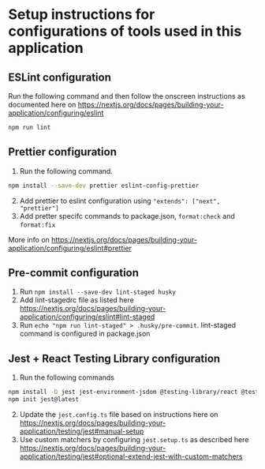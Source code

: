 # Setup instructions for configurations of tools used in this application

## ESLint configuration

Run the following command and then follow the onscreen instructions as documented
here on https://nextjs.org/docs/pages/building-your-application/configuring/eslint

```bash
npm run lint
```

## Prettier configuration

1. Run the following command.

```bash
npm install --save-dev prettier eslint-config-prettier
```

2. Add prettier to eslint configuration using `"extends": ["next", "prettier"]`
3. Add pretter specifc commands to package.json, `format:check` and `format:fix`

More info on https://nextjs.org/docs/pages/building-your-application/configuring/eslint#prettier

## Pre-commit configuration

1. Run `npm install --save-dev lint-staged husky`
2. Add lint-stagedrc file as listed here https://nextjs.org/docs/pages/building-your-application/configuring/eslint#lint-staged
3. Run `echo "npm run lint-staged" > .husky/pre-commit`. lint-staged command is configured in package.json

## Jest + React Testing Library configuration

1. Run the following commands

```bash
npm install -D jest jest-environment-jsdom @testing-library/react @testing-library/jest-dom
npm init jest@latest

```

2. Update the `jest.config.ts` file based on instructions here on https://nextjs.org/docs/pages/building-your-application/testing/jest#manual-setup
3. Use custom matchers by configuring `jest.setup.ts` as described here https://nextjs.org/docs/pages/building-your-application/testing/jest#optional-extend-jest-with-custom-matchers
